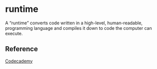 # runtime
A “runtime” converts code written in a high-level, human-readable, programming language and compiles it down to code the computer can execute. 

## Reference
[Codecademy](https://www.codecademy.com/paths/full-stack-engineer-career-path/tracks/fscp-javascript-syntax-part-i/modules/fscp-running-javascript/articles/setting-up-node-locally)